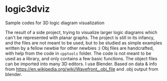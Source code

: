 # logic3dviz
Sample codes for 3D logic diagram visualization

The result of a side project, trying to visualize larger logic diagrams which can't be represented with planar graphs. The project is still in its infancy, and the files are not meant to be used, but to be studied as simple examples written by a fellow newbie for other newbies :) Obj files are handcrafted, with help from the code in `cpptools` folder. The code is not meant to be used as a library, and only contains a few basic functions. The object files can be imported into many 3D editors. I use Blender. Based on data & info from https://en.wikipedia.org/wiki/Wavefront_.obj_file and .obj output from blender.
